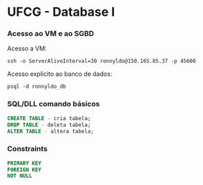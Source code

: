 # UFCG - Database I

### Acesso ao VM e ao SGBD

Acesso a VM:
```shell
ssh -o ServerAliveInterval=30 ronnyldo@150.165.85.37 -p 45600
```

Acesso explicito ao banco de dados:
```shell
psql -d ronnyldo_db
```

### SQL/DLL comando básicos

```sql
CREATE TABLE - cria tabela; 
DROP TABLE - deleta tabela;
ALTER TABLE - altera tabela;
```

### Constraints

```sql
PRIMARY KEY
FOREIGN KEY
NOT NULL
```
